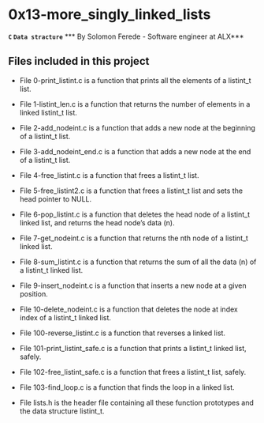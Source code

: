 # 0x13-more_singly_linked_lists
**```C``` ```Data stracture```**
*** By Solomon Ferede - Software engineer at ALX***

## Files included in this project 
- File 0-print_listint.c is a function that prints all the elements of a listint_t list.

- File 1-listint_len.c is a function that returns the number of elements in a linked listint_t list.

- File 2-add_nodeint.c is a function that adds a new node at the beginning of a listint_t list.

- File 3-add_nodeint_end.c is a function that adds a new node at the end of a listint_t list.

- File 4-free_listint.c is a function that frees a listint_t list.

- File 5-free_listint2.c is a function that frees a listint_t list and sets the head pointer to NULL.

- File 6-pop_listint.c is  a function that deletes the head node of a listint_t linked list, and returns the head node’s data (n).

- File 7-get_nodeint.c is a function that returns the nth node of a listint_t linked list.

- File 8-sum_listint.c is a function that returns the sum of all the data (n) of a listint_t linked list.

- File 9-insert_nodeint.c is a function that inserts a new node at a given position.

- File 10-delete_nodeint.c is a function that deletes the node at index index of a listint_t linked list.

- File 100-reverse_listint.c is a function that reverses a linked list.

- File 101-print_listint_safe.c is a function that prints a listint_t linked list, safely.

- File 102-free_listint_safe.c is a function that frees a listint_t list, safely.

- File 103-find_loop.c is a function that finds the loop in a linked list.

- File lists.h is the header file containing all these function prototypes and the data structure listint_t.
